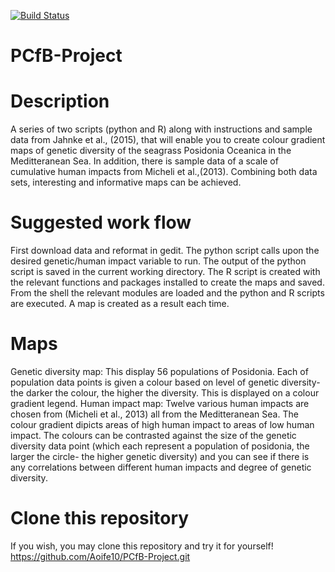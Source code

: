 [![Build Status](https://travis-ci.org/Aoife10/PCfB-Project.svg?branch=master)](https://travis-ci.org/Aoife10/PCfB-Project)

# PCfB-Project


# Description
A series of two scripts (python and R) along with instructions and sample data from Jahnke et al., (2015), that will enable you to create colour gradient maps of genetic diversity of the seagrass Posidonia Oceanica in the Meditteranean Sea. In addition, there is sample data of a scale of cumulative human impacts from Micheli et al.,(2013). Combining both data sets, interesting and informative maps can be achieved.

# Suggested work flow
First download data and reformat in gedit. The python script calls upon the desired genetic/human impact variable to run. The output of the python script is saved in the current working directory. The R script is created with the relevant functions and packages installed to create the maps and saved. From the shell the relevant modules are loaded and the python and R scripts are executed. A map is created as a result each time. 

# Maps
Genetic diversity map: This display 56 populations of Posidonia. Each of population data points is given a colour based on level of genetic diversity- the darker the colour, the higher the diversity. This is displayed on a colour gradient legend. 
Human impact map: Twelve various human impacts are chosen from (Micheli et al., 2013) all from the Meditteranean Sea. The colour gradient dipicts areas of high human impact to areas of low human impact. The colours can be contrasted against the size of the genetic diversity data point (which each represent a population of posidonia, the larger the circle- the higher genetic diversity) and you can see if there is any correlations between different human impacts and degree of genetic diversity.  

# Clone this repository
If you wish, you may clone this repository and try it for yourself!
https://github.com/Aoife10/PCfB-Project.git




  
  
